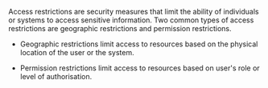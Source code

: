 
Access restrictions are security measures that limit the ability of individuals or systems to access sensitive information. Two common types of access restrictions are geographic restrictions and permission restrictions.

- Geographic restrictions limit access to resources based on the physical location of the user or the system. 

- Permission restrictions limit access to resources based on user's role or level of authorisation.
